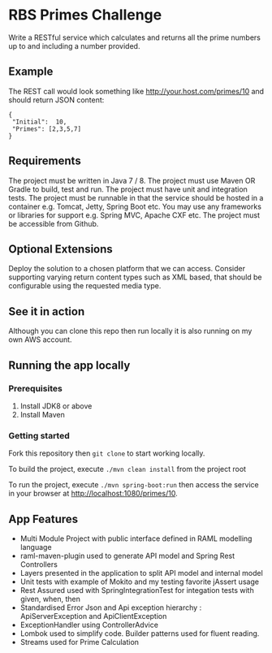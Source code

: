 # RBS Primes Challenge
Write a RESTful service which calculates and returns all the prime numbers up to and including a number provided.
 
## Example
The REST call would look something like http://your.host.com/primes/10 and should return JSON content:

 ``` 
{
  "Initial":  10,
  "Primes": [2,3,5,7]
}
 ``` 
 
## Requirements

The project must be written in Java 7 / 8.
The project must use Maven OR Gradle to build, test and run.
The project must have unit and integration tests.
The project must be runnable in that the service should be hosted in a container e.g. Tomcat, Jetty, Spring Boot etc.
You may use any frameworks or libraries for support e.g. Spring MVC, Apache CXF etc.
The project must be accessible from Github.
 
## Optional Extensions

Deploy the solution to a chosen platform that we can access.
Consider supporting varying return content types such as XML based, that should be configurable using the requested media type.

## See it in action
Although you can clone this repo then run locally it is also running on my own AWS account.

## Running the app locally

### Prerequisites
1. Install JDK8 or above
2. Install Maven

### Getting started
Fork this repository then `git clone` to start working locally.

To build the project, execute `./mvn clean install` from the project root

To run the project, execute `./mvn spring-boot:run` then access the service in your browser at [http://localhost:1080/primes/10](http://localhost:1080/primes/10).

## App Features

* Multi Module Project with public interface defined in RAML modelling language
* raml-maven-plugin used to generate API model and Spring Rest Controllers
* Layers presented in the application to split API model and internal model
* Unit tests with example of Mokito and my testing favorite jAssert usage
* Rest Assured used with SpringIntegrationTest for integation tests with given, when, then
* Standardised Error Json and Api exception hierarchy : ApiServerException and ApiClientException
* ExceptionHandler using ControllerAdvice
* Lombok used to simplify code. Builder patterns used for fluent reading.
* Streams used for Prime Calculation